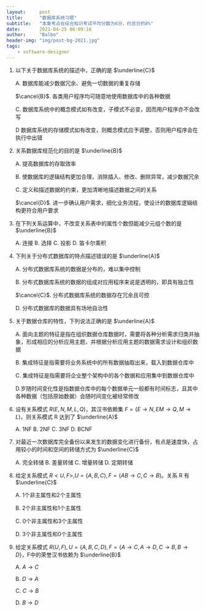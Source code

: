 ```yaml
---
layout:     post
title:      "数据库系统习题"
subtitle:   "本章考点在综合知识考试平均分数为6分，约总分的8%"
date:       2021-04-25 08:09:10
author:     "Balbo"
header-img: "img/post-bg-2021.jpg"
tags:
    - software-designer
---
```


1. 以下关于数据库系统的描述中，正确的是 $\underline{C}$

   A. 数据库能减少数据冗余、避免一切数据的重复存储
   
   $\cancel{B}$. 各类用户程序均可随意地使用数据库中的各种数据
   
   C. 数据库系统中的概念模式如有改变，子模式不必变，因而用户程序亦不会改写
   
   D 数据库系统的存储模式如有改变，则概念模式应予调整，否则用户程序会在执行中出错
   
2. 关系数据库规范化的目的是 $\underline{B}$

   A. 提高数据库的存取效率

   B. 使数据库的逻辑结构更加合理，消除插入、修改、删除异常，减少数据冗余

   C. 定义和描述数据的约束，更加清晰地描述数据之间的关系

   $\cancel{D}$. 进一步确认用户需求，细化业务流程，使设计的数据库逻辑结构更符合用户要求

3. 在下列关系运算中，不改变关系表中的属性个数但能减少元组个数的是 $\underline{B}$

   A. 连接	B. 选择	C. 投影	D. 笛卡尔乘积

4. 下列关于分布式数据库的特点描述错误的是 $\underline{A}$

   A. 分布式数据库系统的数据是分布的，难以集中控制

   B. 分布式数据库系统的数据的组成对应用程序来说是透明的，即具有独立性

   $\cancel{C}$. 分布式数据库系统的数据存在冗余且可控

   D. 分布式数据库的数据具有场地自治性

5. 关于数据仓库的特性，下列说法正确的是 $\underline{A}$

   A. 面向主题的特征是指在组织数据仓库数据时，需要将各种分析需求归类并抽象，形成相应的分析应用主题，并根据分析应用主题的数据需求设计和组织数据

   B. 集成特征是指需要将业务系统中的所有数据抽取出来，载入到数据仓库中

   C. 集成特征是指需要将企业整个架构中的各个数据和应用集中到数据仓库中

   D.岁随时间变化性是指数据仓库中的每个数据单元一般都有时间标志，且其中各种数据（包括原始数据）会随时间变化被经常修改 

6. 设有关系模式 $R(E,N,M,L,Q)$，其汉书依赖集 $F=\lbrace E\to N,EM\to Q,M\to L)$，则关系模式 R 达到了 $\underline{A}$

   A. 1NF	B. 2NF	C. 3NF 	D. BCNF 

7. 对最近一次数据库完全备份以来发生的数据变化进行备份，有点是速度快，占用较小的时间和空间的转储方式为 $\underline{C}$

   A. 完全转储 	B. 差量转储	C. 增量转储 	D. 定期转储 

8. 给定关系模式 $R<U,F>,U=\lbrace A,B,C),F=\lbrace AB\to C,C\to B)$。关系 R 有 $\underline{C}$

   A. 1个非主属性和2个主属性 

   B. 2个非主属性和1个主属性

   C. 0个非主属性和3个主属性

   D. 3个非主属性和0个主属性

9. 给定关系模式 $R(U,F),U=\lbrace A,B,C,D),F=\lbrace A\to C,A\to D,C\to B,B\to D\rbrace$，F中的荣誉汉书依赖为 $\underline{B}$

   A. $A\to C$ 

   B. $D\to A$

   C. $C\to B$ 

   D. $B\to D$ 